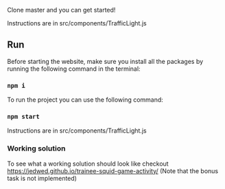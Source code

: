Clone master and you can get started!

Instructions are in src/components/TrafficLight.js

## Run

Before starting the website, make sure you install all the packages by running the following command in the terminal:

### `npm i`

To run the project you can use the following command:

### `npm start`

Instructions are in src/components/TrafficLight.js

### Working solution

To see what a working solution should look like checkout https://jedwed.github.io/trainee-squid-game-activity/
(Note that the bonus task is not implemented)
